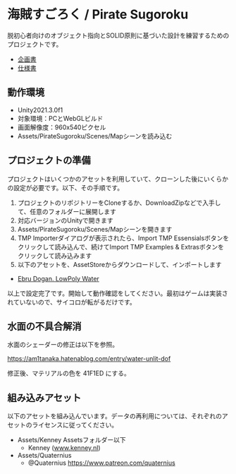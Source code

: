 # 海賊すごろく / Pirate Sugoroku

脱初心者向けのオブジェクト指向とSOLID原則に基づいた設計を練習するためのプロジェクトです。

- [企画書](./Documents/proposal/index.md)
- [仕様書](./Documents/tech_spec/index.md)

## 動作環境
- Unity2021.3.0f1
- 対象環境：PCとWebGLビルド
- 画面解像度：960x540ピクセル
- Assets/PirateSugoroku/Scenes/Mapシーンを読み込む

## プロジェクトの準備
プロジェクトはいくつかのアセットを利用していて、クローンした後にいくらかの設定が必要です。以下、その手順です。

1. プロジェクトのリポジトリーをCloneするか、DownloadZipなどで入手して、任意のフォルダーに展開します
1. 対応バージョンのUnityで開きます
1. Assets/PirateSugoroku/Scenes/Mapシーンを開きます
1. TMP Importerダイアログが表示されたら、Import TMP Essensialsボタンをクリックして読み込んで、続けてImport TMP Examples & Extrasボタンをクリックして読み込みます
1. 以下のアセットを、AssetStoreからダウンロードして、インポートします
  - [Ebru Dogan. LowPoly Water](https://assetstore.unity.com/packages/tools/particles-effects/lowpoly-water-107563)

以上で設定完了です。開始して動作確認をしてください。最初はゲームは実装されていないので、サイコロが転がるだけです。

## 水面の不具合解消
水面のシェーダーの修正は以下を参照。

https://am1tanaka.hatenablog.com/entry/water-unlit-dof

修正後、マテリアルの色を 41F1ED にする。

## 組み込みアセット
以下のアセットを組み込んでいます。データの再利用については、それぞれのアセットのライセンスに従ってください。

- Assets/Kenney Assetsフォルダー以下
  - Kenney (www.kenney.nl)
- Assets/Quaternius
  - @Quaternius https://www.patreon.com/quaternius
